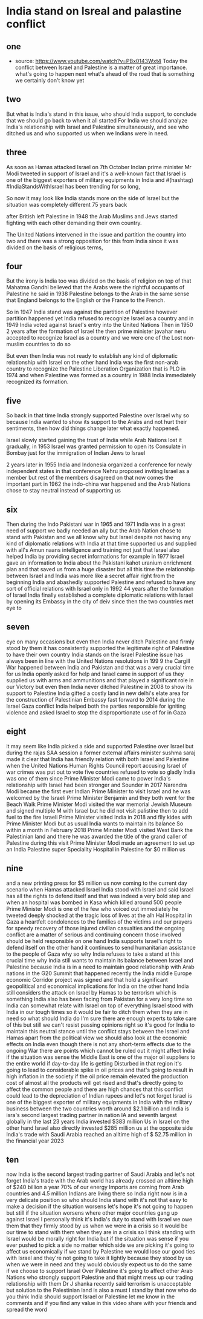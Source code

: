 # India stand on Isreal and palastine conflict
## one
- source: https://www.youtube.com/watch?v=PBx0143Wxt4
  Today the conflict between Israel and Palestine is a matter of great importance.
what's going to happen next what's ahead of the road that is something we certainly don't know yet
## two
But what is India's stand in this issue, who should India support, to conclude that we should go back to when it all started
For India we should analyze India's relationship with Israel and Palestine simultaneously, and see who ditched us and who supported us when we
Indians were in need.
## three
As soon as Hamas attacked Israel on 7th October Indian prime minister Mr Modi tweeted in
support of Israel and it's a well-known fact that Israel is one of the biggest exporters of military equipments in India 
and #(hashtag) #IndiaStandsWithIsrael has been trending for so long,

So now it may look like India stands more on the side of Israel but the situation was completely different 75 years back 


after British left Palestine in 1948 the Arab Muslims and Jews started
fighting with each other demanding their own country.

The United Nations intervened in the issue and partition the country into two and there was a strong
opposition for this from India since it was divided on the basis of religious terms,
## four
But the irony is India too was divided on the basis of religion on top
of that Mahatma Gandhi believed that the Arabs were the rightful occupants of
Palestine he said in 1938 Palestine belongs to the Arab in the same sense that England belongs to the English or
the France to the French.

So in 1947 India stand was against the partition of Palestine however partition happened yet India refused to recognize Israel as a country
 and in 1949 India voted against Israel's entry into the United Nations 
Then in 1950 2 years after the formation of Israel the then prime minister
javahar neru accepted to recognize Israel as a country and we were one of the Lost non-muslim countries to do so

But even then India was not ready to establish any kind of diplomatic relationship with Israel on the other
hand India was the first non-arab country to recognize the Palestine Liberation Organization that is PLO in
1974 and when Palestine was formed as a country in 1988 India immediately recognized its formation.
## five
So back in that time India strongly supported Palestine over Israel why so because India wanted
to show its support to the Arabs and not hurt their sentiments, then how did things change later what exactly happened.
 
 Israel slowly started gaining the trust of India while Arab Nations lost it gradually, in 1953 Israel was
granted permission to open its Consulate in Bombay just for the immigration of Indian Jews to Israel 

2 years later in 1955 India and Indonesia organized a conference for newly independent states in that conference 
Nehru proposed inviting Israel as a member but rest of the members disagreed on that
 now comes the important part in 1962 the indo-china war happened and the Arab Nations chose
to stay neutral instead of supporting us 
## six
Then during the Indo Pakistani war in 1965 and 1971 India was in a great need of support we badly needed an ally but
the Arab Nation chose to stand with Pakistan and we all know why but Israel despite not having any kind of
diplomatic relations with India at that time supported us and supplied with
all's Amun naans intelligence and training not just that Israel also helped India by providing secret informations 
for example in 1977 Israel gave an information to India about the Pakistani kahot uranium enrichment plan
and that saved us from a huge disaster but all this time the relationship
between Israel and India was more like a secret affair right from the beginning
India and abashedly supported Palestine and refused to have any sort of official
relations with Israel only in 1992 44 years after the formation of Israel
India finally established a complete diplomatic relations with Israel by
opening its Embassy in the city of deiv since then the two countries met eye to
## seven
eye on many occasions but even then India never ditch Palestine and firmly stood by them it has consistently supported the legitimate right of Palestine to have their own country India stands on the Israel Palestine
issue has always been in line with the United Nations resolutions in 199 9 the
Cargill War happened between India and Pakistan and that was a very crucial
time for us India openly asked for help and Israel came in support of us they
supplied us with arms and ammunitions and that played a significant role in
our Victory but even then India never ditched Palestine in 2008 to show its
support to Palestine India gifted a costly land in new delhi's elate area
for the construction of Palestinian Embassy fast forward to 2014 during the
Israel Gaza conflict India helped both the parties responsible for igniting
violence and asked Israel to stop the disproportionate use of for in Gaza
## eight
it may seem like India picked a side and supported Palestine over Israel but during the rajas SAA session a former external affairs minister sushma saraj
made it clear that India has friendly relation with both Israel and Palestine when the United Nations Human Rights Council report accusing Israel of war crimes was put out to vote five
countries refused to vote so gladly India was one of them since Prime
Minister Modi came to power India's relationship with Israel had been
stronger and Sounder in 2017 Narendra Modi became the first ever Indian Prime
Minister to visit Israel and he was welcomed by the Israeli Prime Minister
Benjamin and they both went for the Beach Walk Prime Minister Modi visited
the war memorial Jewish Museum and signed multiple M with Israel but he did
not visit palistine then to add fuel to the fire Israeli Prime Minister visited
India in 2018 and flly kides with Prime Minister Modi but as usual India wants
to maintain its balance So within a month in February 2018 Prime Minister
Modi visited West Bank the Palestinian land and there he was awarded the title
of the grand caller of Palestine during this visit Prime Minister Modi made an
agreement to set up an India Palestine super Speciality Hospital in Palestine
for $0 million us 
## nine
and a new printing
press for $5 million us now coming to the current day scenario when Hamas
attacked Israel India stood with Israel and said Israel has all the rights to
defend itself and that was indeed a very bold step and when an hospital was
bombed in Kasa which killed around 500 people Prime Minister Modi is one of the few who voiced out immediately he tweeted deeply shocked at the tragic
loss of lives at the alh Hal Hospital in Gaza a heartfelt condolences to the
families of the victims and our prayers for speedy recovery of those injured
civilian casualties and the ongoing conflict are a matter of serious and
continuing concern those involved should be held responsible on one hand India
supports Israel's right to defend itself on the other hand it continues to send humanitarian assistance to the people of Gaza why so why India refuses to take a stand at this crucial time why India
still wants to maintain its balance
between Israel and Palestine because
India is in a need to maintain good
relationship with Arab nations in the
G20 Summit that happened recently the
India middle Europe economic Corridor
project was signed and that hold a
significant geopolitical and economical
implications for India on the other hand
India still considers the attack on
Israel by Hamas to be terrorism which is
something India also has been facing
from Pakistan for a very long time so
India can somewhat relate with Israel on
top of everything Israel stood with
India in our tough times so it would be
fair to ditch them when they are in need
so what should India do I'm sure there
are enough experts to take care of this
but still we can't resist passing
opinions right so it's good for India to
maintain this neutral stance until the
conflict stays between the Israel and
Hamas apart from the political view we
should also look at the economic effects
on India even though there is not any
short-term effects due to the ongoing
War there are points which cannot be
ruled out it might affect India if the
situation was sense the Middle East is
one of the major oil suppliers to the
entire world if day-to-day life is
getting Disturbed in that region it's
going to lead to considerable spike in
oil prices and that's going to result in
high inflation in the society if the oil
price remain elevated the production
cost of almost all the products will get
rised and that's directly going to
affect the common people and there are
high chances that this conflict could
lead to the depreciation of Indian
rupees and let's not forget Israel is
one of the biggest exporter of military
equipments in India with the military
business between the two countries worth
around $2.1 billion and India is isra's
second largest trading partner in nation
IA and seventh largest globally in the
last 23 years India invested
$383 million Us in Israel on the other
hand Israel also directly invested $285
million us at the opposite side India's
trade with Saudi Arabia reached an
alltime high of $
52.75 million in the financial year 2023
## ten
now India is the second largest trading
partner of Saudi Arabia and let's not
forget India's trade with the Arab world
has already crossed an alltime high of
$240 billion a year 70% of our energy
Imports are coming from Arab countries
and 4.5 million Indians are living there
so India right now is in a very delicate
position so who should India stand with
it's not that easy to make a decision if
the situation worsens let's hope it's
not going to happen but still if the
situation worsens where other major
countries gang up against Israel I
personally think it's India's duty to
stand with Israel we owe them that they
firmly stood by us when we were in a
crisis so it would be our time to stand
with them when they are in a crisis so I
think standing with Israel would be
morally right for India but if the
situation was sense if you ever pushed
to pick a side no matter which side we
are picking it's going to affect us
economically if we stand by Palestine we
would lose our good ties with Israel and
they're not going to take it lightly
because they stood by us when we were in
need and they would obviously expect us
to do the same if we choose to support
Israel Over Palestine it's going to
affect other Arab Nations who strongly
support Palestine and that might mess up
our trading relationship with them Dr J
shanka recently said terrorism is
unacceptable but solution to the
Palestinian land is also a must I stand
by that now who do you think India
should support Israel or Palestine let
me know in the comments and if you find
any value in this video share with your
friends and spread the
word